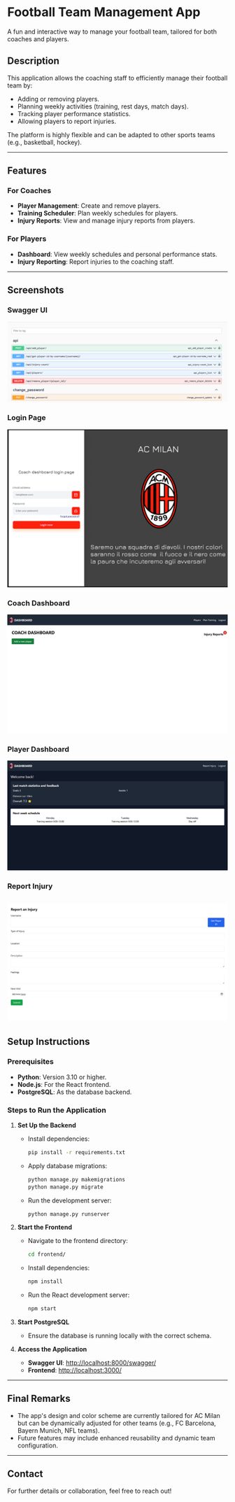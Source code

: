 # Football Team Management App

A fun and interactive way to manage your football team, tailored for both coaches and players.

## Description

This application allows the coaching staff to efficiently manage their football team by:
- Adding or removing players.
- Planning weekly activities (training, rest days, match days).
- Tracking player performance statistics.
- Allowing players to report injuries.

The platform is highly flexible and can be adapted to other sports teams (e.g., basketball, hockey).

---

## Features

### For Coaches
- **Player Management**: Create and remove players.
- **Training Scheduler**: Plan weekly schedules for players.
- **Injury Reports**: View and manage injury reports from players.

### For Players
- **Dashboard**: View weekly schedules and personal performance stats.
- **Injury Reporting**: Report injuries to the coaching staff.

---

## Screenshots

### Swagger UI
![Swagger UI](react-app/src/assets/swagger.png)

### Login Page
![Login Page](react-app/src/assets/login.png)

### Coach Dashboard
![Coach Dashboard](react-app/src/assets/coach-dashboard.png)

### Player Dashboard
![Player Dashboard](react-app/src/assets/player-dashboard.png)

### Report Injury
![Report Injury](react-app/src/assets/report-injury.png)
---

## Setup Instructions

### Prerequisites
- **Python**: Version 3.10 or higher.
- **Node.js**: For the React frontend.
- **PostgreSQL**: As the database backend.

### Steps to Run the Application

1. **Set Up the Backend**
   - Install dependencies:
     ```bash
     pip install -r requirements.txt
     ```
   - Apply database migrations:
     ```bash
     python manage.py makemigrations
     python manage.py migrate
     ```
   - Run the development server:
     ```bash
     python manage.py runserver
     ```

2. **Start the Frontend**
   - Navigate to the frontend directory:
     ```bash
     cd frontend/
     ```
   - Install dependencies:
     ```bash
     npm install
     ```
   - Run the React development server:
     ```bash
     npm start
     ```

3. **Start PostgreSQL**
   - Ensure the database is running locally with the correct schema.

4. **Access the Application**
   - **Swagger UI**: [http://localhost:8000/swagger/](http://localhost:8000/swagger/)
   - **Frontend**: [http://localhost:3000/](http://localhost:3000/)

---

## Final Remarks

- The app's design and color scheme are currently tailored for AC Milan but can be dynamically adjusted for other teams (e.g., FC Barcelona, Bayern Munich, NFL teams).
- Future features may include enhanced reusability and dynamic team configuration.

---

## Contact
For further details or collaboration, feel free to reach out!

